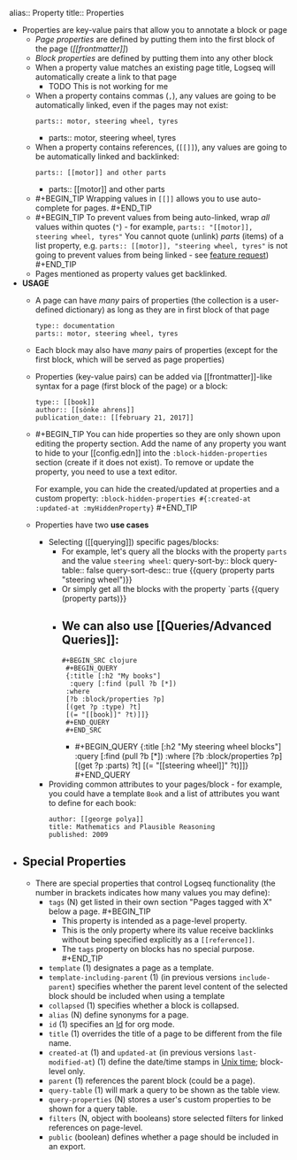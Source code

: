 alias:: Property
title:: Properties

- Properties are key-value pairs that allow you to annotate a block or page
	- _Page properties_ are defined by putting them into the first block of the page (_[[frontmatter]]_)
	- _Block properties_ are defined by putting them into any other block
	- When a property value matches an existing page title, Logseq will automatically create a link to that page
		- TODO This is not working for me
	- When a property contains commas (`,`), any values are going to be automatically linked, even if the pages may not exist:
	  ```
	  parts:: motor, steering wheel, tyres
	  ```
		-
		  parts:: motor, steering wheel, tyres
	- When a property contains references, (`[[]]`), any values are going to be automatically linked and backlinked:
	  ```
	  parts:: [[motor]] and other parts
	  ```
		-
		  parts:: [[motor]] and other parts
	-
	  #+BEGIN_TIP
	  Wrapping values in `[[]]` allows you to use auto-complete for pages.
	  #+END_TIP
	-
	  #+BEGIN_TIP
	  To prevent values from being auto-linked, wrap _all_ values within quotes (`"`) - for example, `parts:: "[[motor]], steering wheel, tyres"`
	  You cannot quote (unlink) _parts_ (items) of a list property, e.g. `parts:: [[motor]], "steering wheel, tyres"` is not going to prevent values from being linked - see [feature request](https://discuss.logseq.com/t/property-values-with-a-mix-of-references-and-unlinked-text/1720))
	  #+END_TIP
	- Pages mentioned as property values get backlinked.
- **USAGE**
	- A page can have _many_ pairs of properties (the collection is a user-defined dictionary) as long as they are in first block of that page
	  ```
	  type:: documentation
	  parts:: motor, steering wheel, tyres
	  ```
	- Each block may also have _many_ pairs of properties (except for the first block, which will be served as page properties)
	- Properties (key-value pairs) can be added via [[frontmatter]]-like syntax for a page (first block of the page) or a block:
	  ```
	  type:: [[book]]
	  author:: [[sönke ahrens]]
	  publication_date:: [[february 21, 2017]]
	  ```
	-
	  #+BEGIN_TIP
	  You can hide properties so they are only shown upon editing the property section. Add the name of any property you want to hide to your [[config.edn]] into the `:block-hidden-properties` section (create if it does not exist). To remove or update the property, you need to use a text editor.
	  
	  For example, you can hide the created/updated at properties and a custom property: `:block-hidden-properties #{:created-at :updated-at :myHiddenProperty}`
	  #+END_TIP
	- Properties have two **use cases**
		- Selecting ([[querying]]) specific pages/blocks:
			- For example, let's query all the blocks with the property `parts` and the value `steering wheel`:
			  query-sort-by:: block
			  query-table:: false
			  query-sort-desc:: true
			  {{query (property parts "steering wheel")}}
			- Or simply get all the blocks with the property `parts
			  {{query (property parts)}}
			- We can also use [[Queries/Advanced Queries]]:
				-
				  #+BEGIN_SRC clojure
				   #+BEGIN_QUERY
				   {:title [:h2 "My books"]
				    :query [:find (pull ?b [*])
				   :where
				   [?b :block/properties ?p]
				   [(get ?p :type) ?t]
				   [(= "[[book]]" ?t)]]}
				   #+END_QUERY
				   #+END_SRC
				-
				  #+BEGIN_QUERY
				  {:title [:h2 "My steering wheel blocks"]
				   :query [:find (pull ?b [*])
				  :where
				  [?b :block/properties ?p]
				  [(get ?p :parts) ?t]
				  [(= "[[steering wheel]]" ?t)]]}
				  #+END_QUERY
		- Providing common attributes to your pages/block - for example, you could have a template `Book` and a list of attributes you want to define for each book:
		  ```
		  author: [[george polya]]
		  title: Mathematics and Plausible Reasoning
		  published: 2009
		  ```
- ## Special Properties
	- There are special properties that control Logseq functionality (the number in brackets indicates how many values you may define):
		- `tags` (N) get listed in their own section "Pages tagged with X" below a page.
		  #+BEGIN_TIP
		  * This property is intended as a page-level property.
		  * This is the only property where its value receive backlinks without being specified explicitly as a `[[reference]]`.
		  * The `tags` property on blocks has no special purpose.
		  #+END_TIP
		- `template` (1) designates a page as a template.
		- `template-including-parent` (1) (in previous versions `include-parent`) specifies whether the parent level content of the selected block should be included when using a template
		- `collapsed` (1) specifies whether a block is collapsed.
		- `alias` (N) define synonyms for a page.
		- `id` (1) specifies an [Id](https://discuss.logseq.com/t/what-are-id-links-vs-block-ids-vs-page-ids/1318/2) for org mode.
		- `title` (1) overrides the title of a page to be different from the file name.
		- `created-at` (1) and `updated-at` (in previous versions `last-modified-at`) (1) define the date/time stamps in [Unix time](https://en.wikipedia.org/wiki/Unix_time); block-level only.
		- `parent` (1) references the parent block (could be a page).
		- `query-table` (1) will mark a query to be shown as the table view.
		- `query-properties` (N) stores a user's custom properties to be shown for a query table.
		- `filters` (N, object with booleans) store selected filters for linked references on page-level.
		- `public` (boolean) defines whether a page should be included in an export.